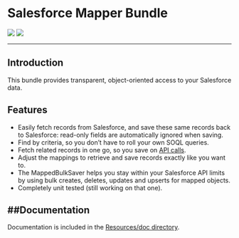 # Salesforce Mapper Bundle

![](https://img.shields.io/github/v/release/comsave/salesforce-mapper-bundle)
![](https://img.shields.io/travis/comsave/salesforce-mapper-bundle)

---

## Introduction

This bundle provides transparent, object-oriented access to your Salesforce
data. 

## Features

* Easily fetch records from Salesforce, and save these same records back to
  Salesforce: read-only fields are automatically ignored when saving.
* Find by criteria, so you don’t have to roll your own SOQL queries.
* Fetch related records in one go, so you save on
[API calls](http://www.salesforce.com/us/developer/docs/api/Content/implementation_considerations.htm#topic-title_request_metering).
* Adjust the mappings to retrieve and save records exactly like you want to.
* The MappedBulkSaver helps you stay within your Salesforce API limits by using 
  bulk creates, deletes, updates and upserts for mapped objects.
* Completely unit tested (still working on that one).

##Documentation
-------------

Documentation is included in the [Resources/doc directory](http://github.com/LogicItLab/LogicItLabSalesforceMapperBundle/tree/master/Resources/doc/index.md).
